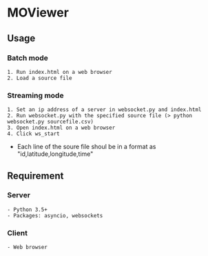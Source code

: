# MOViewer

## Usage
  ### Batch mode
    1. Run index.html on a web browser
    2. Load a source file
  
  ### Streaming mode
    1. Set an ip address of a server in websocket.py and index.html
    2. Run websocket.py with the specified source file (> python websocket.py sourcefile.csv)
    3. Open index.html on a web browser
    4. Click ws_start

- Each line of the soure file shoul be in a format as "id,latitude,longitude,time" 

## Requirement
  ### Server
    - Python 3.5+
    - Packages: asyncio, websockets

  ### Client
    - Web browser
